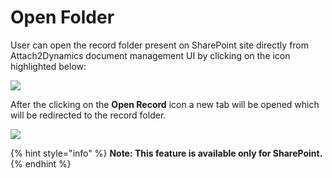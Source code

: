 # Open Folder

User can open the record folder present on SharePoint site directly from Attach2Dynamics document management UI by clicking on the icon highlighted below:

![](<../../.gitbook/assets/Open Folder\_1.png>)

After the clicking on the **Open Record** icon a new tab will be opened which will be redirected to the record folder.

![](<../../.gitbook/assets/Open Folder\_2.png>)

{% hint style="info" %}
**Note: This feature is available only for SharePoint.**
{% endhint %}

